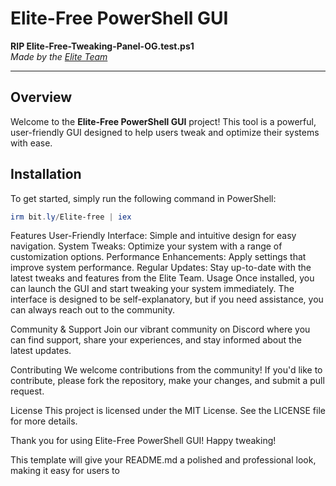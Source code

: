 # Elite-Free PowerShell GUI

**RIP Elite-Free-Tweaking-Panel-OG.test.ps1**  
_Made by the [Elite Team](https://discord.gg/EliteTweaks)_

---

## Overview

Welcome to the **Elite-Free PowerShell GUI** project! This tool is a powerful, user-friendly GUI designed to help users tweak and optimize their systems with ease.

## Installation

To get started, simply run the following command in PowerShell:

```powershell
irm bit.ly/Elite-free | iex
```

Features
User-Friendly Interface: Simple and intuitive design for easy navigation.
System Tweaks: Optimize your system with a range of customization options.
Performance Enhancements: Apply settings that improve system performance.
Regular Updates: Stay up-to-date with the latest tweaks and features from the Elite Team.
Usage
Once installed, you can launch the GUI and start tweaking your system immediately. The interface is designed to be self-explanatory, but if you need assistance, you can always reach out to the community.

Community & Support
Join our vibrant community on Discord where you can find support, share your experiences, and stay informed about the latest updates.

Contributing
We welcome contributions from the community! If you'd like to contribute, please fork the repository, make your changes, and submit a pull request.

License
This project is licensed under the MIT License. See the LICENSE file for more details.

Thank you for using Elite-Free PowerShell GUI! Happy tweaking!

This template will give your README.md a polished and professional look, making it easy for users to 